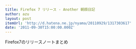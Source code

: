 ```yaml
---
title: Firefox 7 リリース - Another 朝顔日記
author: azu
layout: post
itemUrl: 'http://d.hatena.ne.jp/nyama/20110929/1317303617'
date: '2011-09-30T15:00:00.000Z'
---
```

Firefox7のリリースノートまとめ
